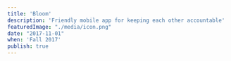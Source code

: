 ```yaml
---
title: 'Bloom'
description: 'Friendly mobile app for keeping each other accountable'
featuredImage: "./media/icon.png"
date: "2017-11-01"
when: 'Fall 2017'
publish: true
---
```

